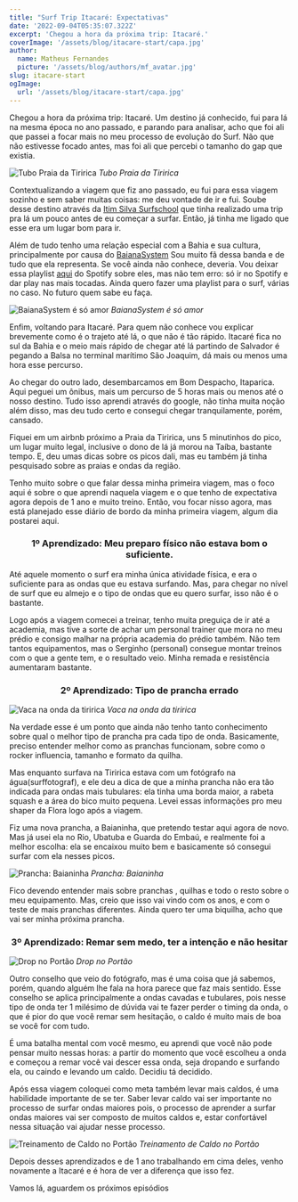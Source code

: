 ```yaml
---
title: "Surf Trip Itacaré: Expectativas"
date: '2022-09-04T05:35:07.322Z'
excerpt: 'Chegou a hora da próxima trip: Itacaré.'
coverImage: '/assets/blog/itacare-start/capa.jpg'
author:
  name: Matheus Fernandes
  picture: '/assets/blog/authors/mf_avatar.jpg'
slug: itacare-start
ogImage:
  url: '/assets/blog/itacare-start/capa.jpg'
---
```


Chegou a hora da próxima trip: Itacaré. Um destino já conhecido, fui para lá na mesma época no ano passado, e parando para analisar, acho que foi ali que passei a focar mais no meu processo de evolução do Surf. Não que não estivesse focado antes, mas foi ali que percebi o tamanho do gap que existia.

![Tubo Praia da Tiririca](/assets/blog/itacare-start/tubo.jpg)
*Tubo Praia da Tiririca*

Contextualizando a viagem que fiz ano passado, eu fui para essa viagem sozinho e sem saber muitas coisas: me deu vontade de ir e fui. Soube desse destino através da <a href="https://www.instagram.com/itimsilvasurfschool/" target="_blank">Itim Silva Surfschool</a> que tinha realizado uma trip pra lá um pouco antes de eu começar a surfar. Então, já tinha me ligado que esse era um lugar bom para ir.

Além de tudo tenho uma relação especial com a Bahia e sua cultura, principalmente por causa do <a href="https://www.youtube.com/watch?v=ne7E5geBMWE" target="_blank">BaianaSystem</a> Sou muito fã dessa banda e de tudo que ela representa. Se você ainda não conhece, deveria. Vou deixar essa playlist <a href="https://open.spotify.com/playlist/37i9dQZF1DZ06evO3nyGyt?si=2c916b3f3bf54d05" target="_blank">aqui</a> do Spotify sobre eles, mas não tem erro: só ir no Spotify e dar play nas mais tocadas. Ainda quero fazer uma playlist para o surf, várias no caso. No futuro quem sabe eu faça.

![BaianaSystem é só amor](/assets/blog/itacare-start/baiana.jpg)
*BaianaSystem é só amor*

Enfim, voltando para Itacaré.  Para quem não conhece vou explicar brevemente como é o trajeto até lá, o que não é tão rápido. Itacaré fica no sul da Bahia e o meio mais rápido de chegar até lá partindo de Salvador é pegando a Balsa no terminal marítimo São Joaquim, dá mais ou menos uma hora esse percurso.

Ao chegar do outro lado, desembarcamos em Bom Despacho, Itaparica. Aqui peguei um ônibus, mais um percurso de 5 horas mais ou menos até o nosso destino. Tudo isso aprendi através do google, não tinha muita noção além disso, mas deu tudo certo e consegui chegar tranquilamente, porém, cansado.

Fiquei em um airbnb próximo a Praia da Tiririca, uns 5 minutinhos do pico, um lugar muito legal, inclusive o dono de lá já morou na Taíba, bastante tempo. E, deu umas dicas sobre os picos dali, mas eu também já tinha pesquisado sobre as praias e ondas da região. 

Tenho muito sobre o que falar dessa minha primeira viagem, mas o foco aqui é sobre o que aprendi naquela viagem e o que tenho de expectativa agora depois de 1 ano e muito treino. Então, vou focar nisso agora, mas está planejado esse diário de bordo da minha primeira viagem, algum dia postarei aqui.

<h3 align="center">
  1º Aprendizado: Meu preparo físico não estava bom o suficiente.
</h3>

Até aquele momento o surf era minha única atividade física, e era o suficiente para as ondas que eu estava surfando. Mas, para chegar no nível de surf que eu almejo e o tipo de ondas que eu quero surfar, isso não é o bastante.

Logo após a viagem comecei a treinar, tenho muita preguiça de ir até a academia, mas tive a sorte de achar um personal trainer que mora no meu prédio e consigo malhar na própria academia do prédio também. Não tem tantos equipamentos, mas o Serginho (personal) consegue montar treinos com o que a gente tem, e o resultado veio. Minha remada e resistência aumentaram bastante.


<h3 align="center">
  2º Aprendizado: Tipo de prancha errado
</h3>

![Vaca na onda da tiririca](/assets/blog/itacare-start/tubo-queda.jpg)
*Vaca na onda da tiririca*

Na verdade esse é um ponto que ainda não tenho tanto conhecimento sobre qual o melhor tipo de prancha pra cada tipo de onda. Basicamente, preciso entender melhor como as pranchas funcionam, sobre como o rocker influencia, tamanho e formato da quilha.

Mas enquanto surfava na Tiririca estava com um fotógrafo na água(<OutboundLink href="https://www.instagram.com/surffotograf/">surffotograf</OutboundLink>), e ele deu a dica de que a minha prancha não era tão indicada para ondas mais tubulares: ela tinha uma borda maior, a rabeta squash e a área do bico muito pequena. Levei essas informações pro meu shaper da Flora logo após a viagem.

Fiz uma nova prancha, a Baianinha, que pretendo testar aqui agora de novo. Mas já usei ela no Rio, Ubatuba e Guarda do Embaú, e realmente foi a melhor escolha: ela se encaixou muito bem e basicamente só consegui surfar com ela nesses picos.

![Prancha: Baianinha](/assets/blog/itacare-start/baianinha.jpg)
*Prancha: Baianinha*

Fico devendo entender mais sobre pranchas , quilhas e todo o resto sobre o meu equipamento. Mas, creio que isso vai vindo com os anos, e com o teste de mais pranchas diferentes. Ainda quero ter uma biquilha, acho que vai ser minha próxima prancha.

<h3 align="center">
  3º Aprendizado: Remar sem medo, ter a intenção e não hesitar
</h3>

![Drop no Portão](/assets/blog/itacare-start/drop.jpg)
*Drop no Portão*

Outro conselho que veio do fotógrafo, mas é uma coisa que já sabemos, porém, quando alguém lhe fala na hora parece que faz mais sentido. Esse conselho se aplica principalmente a ondas cavadas e tubulares, pois nesse tipo de onda ter 1 milésimo de dúvida vai te fazer perder o timing da onda, o que é pior do que você remar sem hesitação, o caldo é muito mais de boa se você for com tudo.

É uma batalha mental com você	 mesmo, eu aprendi que você não pode pensar muito nessas horas: a partir do momento que você escolheu a onda e começou a remar você vai descer essa onda, seja dropando e surfando ela, ou caindo e levando um caldo. Decidiu tá decidido.

Após essa viagem coloquei como meta também levar mais caldos, é uma habilidade importante de se ter. Saber levar caldo vai ser importante no processo de surfar ondas maiores pois, o processo de aprender a surfar ondas maiores vai ser composto de muitos caldos e, estar confortável nessa situação vai ajudar nesse processo.

![Treinamento de Caldo no Portão](/assets/blog/itacare-start/caldo.jpg)
*Treinamento de Caldo no Portão*

Depois desses aprendizados e de 1 ano trabalhando em cima deles, venho novamente a Itacaré	e é hora de ver a diferença	que isso fez.

Vamos lá, aguardem os próximos episódios